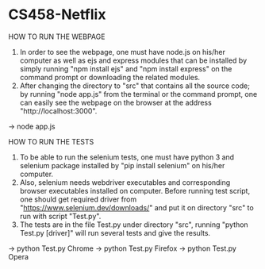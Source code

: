 # CS458-Netflix

HOW TO RUN THE WEBPAGE
1) In order to see the webpage, one must have node.js on his/her computer as well as ejs and express modules that can be installed by simply running "npm install ejs" and "npm install express" on the command prompt or downloading the related modules.
2) After changing the directory to "src" that contains all the source code; by running "node app.js" from the terminal or the command prompt, one can easily see the webpage on the browser at the address "http://localhost:3000".
  
  -> node app.js

HOW TO RUN THE TESTS
1) To be able to run the selenium tests, one must have python 3 and selenium package installed by "pip install selenium" on his/her computer.
2) Also, selenium needs webdriver executables and corresponding browser executables installed on computer. Before running test script, one should get required driver from "https://www.selenium.dev/downloads/" and put it on directory "src" to run with script "Test.py".
3) The tests are in the file Test.py under directory "src", running "python Test.py [driver]" will run several tests and give the results.

  -> python Test.py Chrome
  -> python Test.py Firefox
  -> python Test.py Opera
